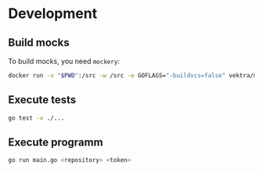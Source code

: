 # Development

## Build mocks

To build mocks, you need `mockery`:

```bash
docker run -v "$PWD":/src -w /src -e GOFLAGS="-buildvcs=false" vektra/mockery:v2
```

## Execute tests

```bash
go test -v ./...
```

## Execute programm

```bash
go run main.go <repository> <token> 
```
